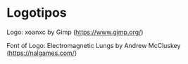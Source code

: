 # Logotipos
Logo: xoanxc by Gimp (https://www.gimp.org/)

Font of Logo: Electromagnetic Lungs by Andrew McCluskey (https://nalgames.com/)




